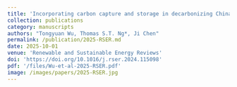 ```yaml
---
title: 'Incorporating carbon capture and storage in decarbonizing China’s cement sector'
collection: publications
category: manuscripts
authors: "Tongyuan Wu, Thomas S.T. Ng*, Ji Chen"
permalink: /publication/2025-RSER.md
date: 2025-10-01
venue: 'Renewable and Sustainable Energy Reviews'
doi: 'https://doi.org/10.1016/j.rser.2024.115098'
pdf: '/files/Wu-et-al-2025-RSER.pdf'
image: /images/papers/2025-RSER.jpg
---
```


